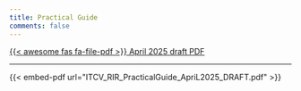 ```yaml
---
title: Practical Guide
comments: false
---
```


[{{< awesome fas fa-file-pdf >}} April 2025 draft PDF](ITCV_RIR_PracticalGuide_ApriL2025_DRAFT.pdf)


---

{{< embed-pdf url="ITCV_RIR_PracticalGuide_ApriL2025_DRAFT.pdf" >}}
